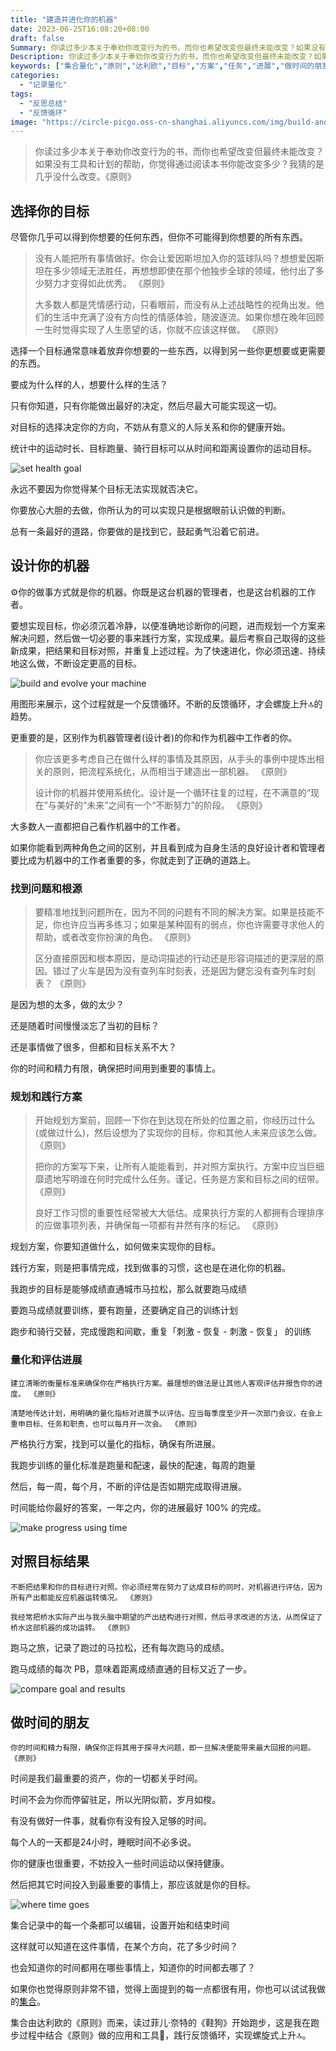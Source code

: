 ```yaml
---
title: "建造并进化你的机器"
date: 2023-06-25T16:08:20+08:00
draft: false
Summary: 你读过多少本关于奉劝你改变行为的书，而你也希望改变但最终未能改变？如果没有工具和计划的帮助，你觉得通过阅读本书你能改变多少？我猜的是几乎没什么改变。学以致用，集合是由达利欧的《原则》而来，是帮助你改变的工具，反馈循环，实现螺旋式上升🔝。
Description: 你读过多少本关于奉劝你改变行为的书，而你也希望改变但最终未能改变？如果没有工具和计划的帮助，你觉得通过阅读本书你能改变多少？我猜的是几乎没什么改变。学以致用，集合是由达利欧的《原则》而来，是帮助你改变的工具，反馈循环，实现螺旋式上升🔝。
keywords: ["集合量化","原则","达利欧","目标","方案","任务","进展","做时间的朋友"]
categories:
  - "记录量化"
tags:
  - "反思总结"
  - "反馈循环"
image: "https://circle-picgo.oss-cn-shanghai.aliyuncs.com/img/build-and-evolve.png"
---
```



> 你读过多少本关于奉劝你改变行为的书，而你也希望改变但最终未能改变？如果没有工具和计划的帮助，你觉得通过阅读本书你能改变多少？我猜的是几乎没什么改变。《原则》


## 选择你的目标

尽管你几乎可以得到你想要的任何东西，但你不可能得到你想要的所有东西。


> 没有人能把所有事情做好。你会让爱因斯坦加入你的篮球队吗？想想爱因斯坦在多少领域无法胜任，再想想即使在那个他独步全球的领域，他付出了多少努力才变得如此优秀。 《原则》  
>
>   
> 大多数人都是凭情感行动，只看眼前，而没有从上述战略性的视角出发。他们的生活中充满了没有方向性的情感体验，随波逐流。如果你想在晚年回顾一生时觉得实现了人生愿望的话，你就不应该这样做。 《原则》  


选择一个目标通常意味着放弃你想要的一些东西，以得到另一些你更想要或更需要的东西。

要成为什么样的人，想要什么样的生活？

只有你知道，只有你能做出最好的决定，然后尽最大可能实现这一切。

对目标的选择决定你的方向，不妨从有意义的人际关系和你的健康开始。

统计中的运动时长、目标跑量、骑行目标可以从时间和距离设置你的运动目标。

![set health goal](https://circle-picgo.oss-cn-shanghai.aliyuncs.com/img/set-health-goal.png)

永远不要因为你觉得某个目标无法实现就否决它。

你要放心大胆的去做，你所认为的可以实现只是根据眼前认识做的判断。

总有一条最好的道路，你要做的是找到它，鼓起勇气沿着它前进。

## 设计你的机器

⚙️你的做事方式就是你的机器。你既是这台机器的管理者，也是这台机器的工作者。

要想实现目标，你必须沉着冷静，以便准确地诊断你的问题，进而规划一个方案来解决问题，然后做一切必要的事来践行方案，实现成果。最后考察自己取得的这些新成果，把结果和目标对照，并重复上述过程。为了快速进化，你必须迅速、持续地这么做，不断设定更高的目标。

![build and evolve your machine](https://circle-picgo.oss-cn-shanghai.aliyuncs.com/img/build-and-evolve.png)

用图形来展示，这个过程就是一个反馈循环。不断的反馈循环，才会螺旋上升🔝的趋势。

更重要的是，区别作为机器管理者(设计者)的你和作为机器中工作者的你。

> 你应该更多考虑自己在做什么样的事情及其原因，从手头的事例中提炼出相关的原则，把流程系统化，从而相当于建造出一部机器。 《原则》  
>
> 设计你的机器并使用系统化。设计是一个循环往复的过程，在不满意的“现在”与美好的“未来”之间有一个“不断努力”的阶段。 《原则》  


大多数人一直都把自己看作机器中的工作者。

如果你能看到两种角色之间的区别，并且看到成为自身生活的良好设计者和管理者要比成为机器中的工作者重要的多，你就走到了正确的道路上。

### 找到问题和根源

> 要精准地找到问题所在，因为不同的问题有不同的解决方案。如果是技能不足，你也许应当再多练习；如果是某种固有的弱点，你也许需要寻求他人的帮助，或者改变你扮演的角色。 《原则》
>
> 区分直接原因和根本原因，是动词描述的行动还是形容词描述的更深层的原因。错过了火车是因为没有查列车时刻表，还是因为健忘没有查列车时刻表？ 《原则》


是因为想的太多，做的太少？

还是随着时间慢慢淡忘了当初的目标？

还是事情做了很多，但都和目标关系不大？

你的时间和精力有限，确保把时间用到重要的事情上。

### 规划和践行方案

> 开始规划方案前，回顾一下你在到达现在所处的位置之前，你经历过什么(或做过什么)，然后设想为了实现你的目标，你和其他人未来应该怎么做。 《原则》
>
> 把你的方案写下来，让所有人能能看到，并对照方案执行。方案中应当巨细靡遗地写明谁在何时完成什么任务。谨记，任务是方案和目标之间的纽带。 《原则》
>
> 良好工作习惯的重要性经常被大大低估。成果执行方案的人都拥有合理排序的应做事项列表，并确保每一项都有井然有序的标记。 《原则》


规划方案，你要知道做什么，如何做来实现你的目标。

践行方案，则是把事情完成，找到做事的习惯，这也是在进化你的机器。

我跑步的目标是能够成绩直通城市马拉松，那么就要跑马成绩

要跑马成绩就要训练，要有跑量，还要确定自己的训练计划

跑步和骑行交替，完成慢跑和间歇，重复「刺激 - 恢复 - 刺激 - 恢复」 的训练

### 量化和评估进展

```
建立清晰的衡量标准来确保你在严格执行方案。最理想的做法是让其他人客观评估并报告你的进度。 《原则》

清楚地传达计划，用明确的量化指标对进展予以评估。应当每季度至少开一次部门会议，在会上重申目标、任务和职责，也可以每月开一次会。 《原则》
```

严格执行方案，找到可以量化的指标，确保有所进展。

我跑步训练的量化标准是跑量和配速，最快的配速，每周的跑量

然后，每一周，每个月，不断的评估是否如期完成取得进展。

时间能给你最好的答案，一年之内，你的进展最好 100% 的完成。

![make progress using time](https://circle-picgo.oss-cn-shanghai.aliyuncs.com/img/make-progress-time.png)

## 对照目标结果

```
不断把结果和你的目标进行对照。你必须经常在努力了达成目标的同时，对机器进行评估，因为所有产出都能反应机器运转情况。 《原则》

我经常把桥水实际产出与我头脑中期望的产出结构进行对照，然后寻求改进的方法，从而保证了桥水这部机器的成功运转。 《原则》
```

跑马之旅，记录了跑过的马拉松，还有每次跑马的成绩。

跑马成绩的每次 PB，意味着距离成绩直通的目标又近了一步。

![compare goal and results](https://circle-picgo.oss-cn-shanghai.aliyuncs.com/img/compare-goal-result.png)

## 做时间的朋友

```
你的时间和精力有限，确保你正将其用于探寻大问题，即一旦解决便能带来最大回报的问题。 《原则》
```

时间是我们最重要的资产，你的一切都关乎时间。

时间不会为你而停留驻足，所以光阴似箭，岁月如梭。

有没有做好一件事，就看你有没有投入足够的时间。

每个人的一天都是24小时，睡眠时间不必多说。

你的健康也很重要，不妨投入一些时间运动以保持健康。

然后把其它时间投入到最重要的事情上，那应该就是你的目标。

![where time goes](https://circle-picgo.oss-cn-shanghai.aliyuncs.com/img/where-time-goes.png)

集合记录中的每一个条都可以编辑，设置开始和结束时间

这样就可以知道在这件事情，在某个方向，花了多少时间？

也会知道你的时间都用在哪些事情上，知道你的时间都去哪了？


如果你也觉得原则非常不错，觉得上面提到的每一点都很有用，你也可以试试我做的[集合](https://t.cmcn.me/app?ref=principle)。

集合由达利欧的《原则》而来，读过菲儿·奈特的《鞋狗》开始跑步，这是我在跑步过程中结合《原则》做的应用和工具🔧，践行反馈循环，实现螺旋式上升🔝。

